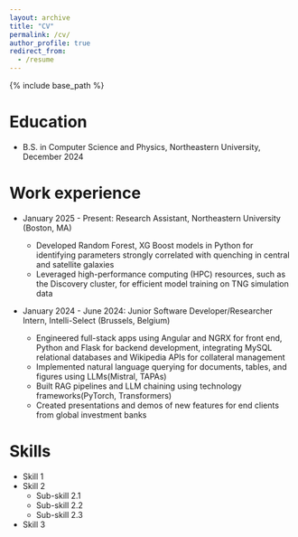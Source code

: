 ```yaml
---
layout: archive
title: "CV"
permalink: /cv/
author_profile: true
redirect_from:
  - /resume
---
```


{% include base_path %}

Education
======

* B.S. in Computer Science and Physics, Northeastern University, December 2024

Work experience
======
* January 2025 - Present: Research Assistant, Northeastern University (Boston, MA)
  * Developed Random Forest, XG Boost models in Python for identifying parameters strongly correlated with quenching in central and satellite galaxies
  * Leveraged high-performance computing (HPC) resources, such as the Discovery cluster, for efficient model training on TNG simulation data

* January 2024 - June 2024: Junior Software Developer/Researcher Intern, Intelli-Select (Brussels, Belgium)
  * Engineered full-stack apps using Angular and NGRX for front end, Python and Flask for backend development, integrating MySQL relational databases and Wikipedia APIs for collateral management
  * Implemented natural language querying for documents, tables, and figures using LLMs(Mistral, TAPAs)
  * Built RAG pipelines and LLM chaining using technology frameworks(PyTorch, Transformers)
  * Created presentations and demos of new features for end clients from global investment banks


  
Skills
======
* Skill 1
* Skill 2
  * Sub-skill 2.1
  * Sub-skill 2.2
  * Sub-skill 2.3
* Skill 3

<!-- Publications
======
  <ul>{% for post in site.publications reversed %}
    {% include archive-single-cv.html %}
  {% endfor %}</ul>
   -->
